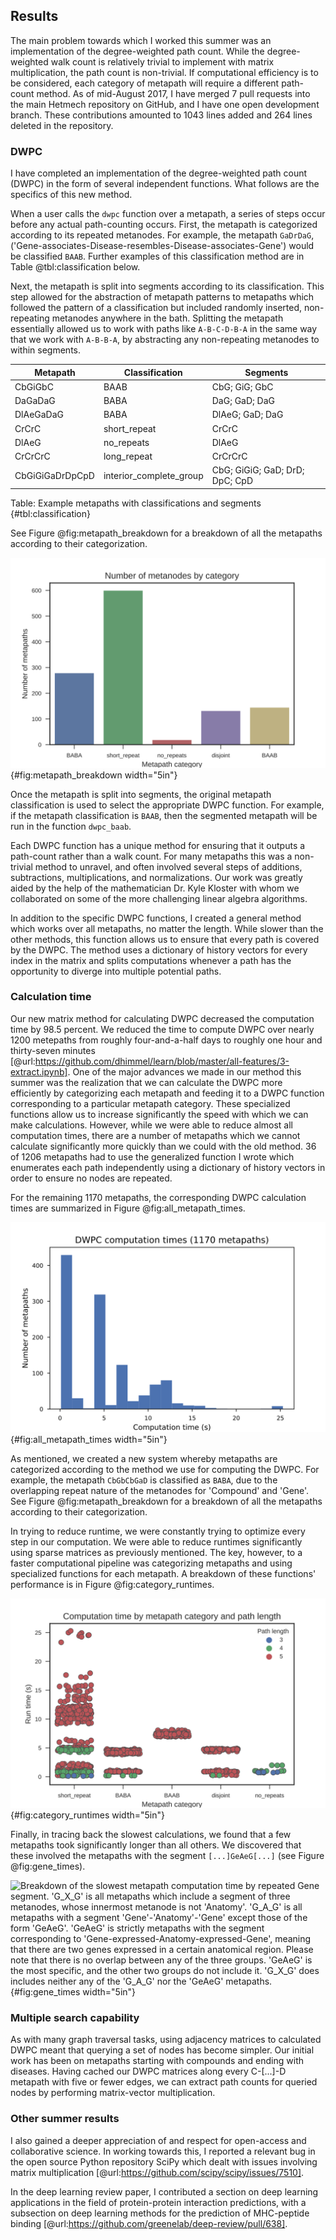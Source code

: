 ## Results

The main problem towards which I worked this summer was an implementation of the degree-weighted path count.
While the degree-weighted walk count is relatively trivial to implement with matrix multiplication, the path count is non-trivial.
If computational efficiency is to be considered, each category of metapath will require a different path-count method.
As of mid-August 2017, I have merged 7 pull requests into the main Hetmech repository on GitHub, and I have one open development branch.
These contributions amounted to 1043 lines added and 264 lines deleted in the repository.

### DWPC

I have completed an implementation of the degree-weighted path count (DWPC) in the form of several independent functions.
What follows are the specifics of this new method.

When a user calls the `dwpc` function over a metapath, a series of steps occur before any actual path-counting occurs.
First, the metapath is categorized according to its repeated metanodes.
For example, the metapath `GaDrDaG`, ('Gene-associates-Disease-resembles-Disease-associates-Gene') would be classified `BAAB`.
Further examples of this classification method are in Table @tbl:classification below.

Next, the metapath is split into segments according to its classification.
This step allowed for the abstraction of metapath patterns to metapaths which followed the pattern of a classification but included randomly inserted, non-repeating metanodes anywhere in the bath.
Splitting the metapath essentially allowed us to work with paths like `A-B-C-D-B-A` in the same way that we work with `A-B-B-A`, by abstracting any non-repeating metanodes to within segments.

| Metapath | Classification | Segments |
| -------- | -------------- | -------- |
| CbGiGbC | BAAB | CbG; GiG; GbC |
| DaGaDaG | BABA | DaG; GaD; DaG |
| DlAeGaDaG | BABA | DlAeG; GaD; DaG |
| CrCrC | short_repeat | CrCrC |
| DlAeG | no_repeats | DlAeG |
| CrCrCrC | long_repeat | CrCrCrC |
| CbGiGiGaDrDpCpD | interior_complete_group | CbG; GiGiG; GaD; DrD; DpC; CpD |

Table: Example metapaths with classifications and segments {#tbl:classification}

See Figure @fig:metapath_breakdown for a breakdown of all the metapaths according to their categorization.

![1170 metapaths by categorization](images/metanodes_by_category.svg){#fig:metapath_breakdown width="5in"}

Once the metapath is split into segments, the original metapath classification is used to select the appropriate DWPC function.
For example, if the metapath classification is `BAAB`, then the segmented metapath will be run in the function `dwpc_baab`.

Each DWPC function has a unique method for ensuring that it outputs a path-count rather than a walk count.
For many metapaths this was a non-trivial method to unravel, and often involved several steps of additions, subtractions, multiplications, and normalizations.
Our work was greatly aided by the help of the mathematician Dr. Kyle Kloster with whom we collaborated on some of the more challenging linear algebra algorithms.

In addition to the specific DWPC functions, I created a general method which works over all metapaths, no matter the length.
While slower than the other methods, this function allows us to ensure that every path is covered by the DWPC.
The method uses a dictionary of history vectors for every index in the matrix and splits computations whenever a path has the opportunity to diverge into multiple potential paths.

### Calculation time

Our new matrix method for calculating DWPC decreased the computation time by 98.5 percent.
We reduced the time to compute DWPC over nearly 1200 metepaths from roughly four-and-a-half days to roughly one hour and thirty-seven minutes [@url:https://github.com/dhimmel/learn/blob/master/all-features/3-extract.ipynb].
One of the major advances we made in our method this summer was the realization that we can calculate the DWPC more efficiently by categorizing each metapath and feeding it to a DWPC function corresponding to a particular metapath category.
These specialized functions allow us to increase significantly the speed with which we can make calculations.
However, while we were able to reduce almost all computation times, there are a number of metapaths which we cannot calculate significantly more quickly than we could with the old method.
36 of 1206 metapaths had to use the generalized function I wrote which enumerates each path independently using a dictionary of history vectors in order to ensure no nodes are repeated.

For the remaining 1170 metapaths, the corresponding DWPC calculation times are summarized in Figure @fig:all_metapath_times.

![Matrix method DWPC calculation times for each of 1170 metapaths](images/all_path_time.svg){#fig:all_metapath_times width="5in"}

As mentioned, we created a new system whereby metapaths are categorized according to the method we use for computing the DWPC.
For example, the metapath `CbGbCbGaD` is classified as `BABA`, due to the overlapping repeat nature of the metanodes for 'Compound' and 'Gene'.
See Figure @fig:metapath_breakdown for a breakdown of all the metapaths according to their categorization.

In trying to reduce runtime, we were constantly trying to optimize every step in our computation.
We were able to reduce runtimes significantly using sparse matrices as previously mentioned.
The key, however, to a faster computational pipeline was categorizing metapaths and using specialized functions for each metapath.
A breakdown of these functions' performance is in Figure @fig:category_runtimes.

![DWPC calculation runtimes by metapath category](images/category_runtimes.svg){#fig:category_runtimes width="5in"}

Finally, in tracing back the slowest calculations, we found that a few metapaths took significantly longer than all others.
We discovered that these involved the metapaths with the segment `[...]GeAeG[...]` (see Figure  @fig:gene_times).

![Breakdown of the slowest metapath computation time by repeated Gene segment. 'G_X_G' is all metapaths which include a segment of three metanodes, whose innermost metanode is not 'Anatomy'. 'G_A_G' is all metapaths with a segment 'Gene'-'Anatomy'-'Gene' except those of the form 'GeAeG'. 'GeAeG' is strictly metapaths with the segment corresponding to 'Gene-expressed-Anatomy-expressed-Gene', meaning that there are two genes expressed in a certain anatomical region. Please note that there is no overlap between any of the three groups. 'GeAeG' is the most specific, and the other two groups do not include it. 'G_X_G' does includes neither any of the 'G_A_G' nor the 'GeAeG' metapaths.](images/gene_time_breakdown.svg){#fig:gene_times width="5in"}


### Multiple search capability

As with many graph traversal tasks, using adjacency matrices to calculated DWPC meant that querying a set of nodes has become simpler.
Our initial work has been on metapaths starting with compounds and ending with diseases.
Having cached our DWPC matrices along every C-[...]-D metapath with five or fewer edges, we can extract path counts for queried nodes by performing matrix-vector multiplication.

### Other summer results

I also gained a deeper appreciation of and respect for open-access and collaborative science.
In working towards this, I reported a relevant bug in the open source Python repository SciPy which dealt with issues involving matrix multiplication [@url:https://github.com/scipy/scipy/issues/7510].

In the deep learning review paper, I contributed a section on deep learning applications in the field of protein-protein interaction predictions, with a subsection on deep learning methods for the prediction of MHC-peptide binding [@url:https://github.com/greenelab/deep-review/pull/638].
